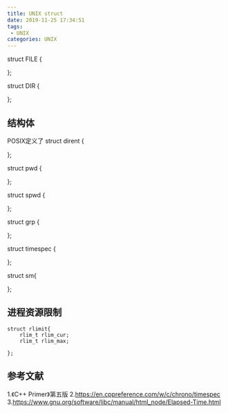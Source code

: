 ```yaml
---
title: UNIX struct
date: 2019-11-25 17:34:51
tags:
 - UNIX
categories: UNIX
---
```



struct FILE
{

};

struct DIR
{

};

## 结构体
POSIX定义了
struct dirent
{

};

struct pwd
{

};

struct spwd
{

};

struct grp
{

};

struct timespec
{

};

struct sm{

};

## 进程资源限制
```
struct rlimit{
    rlim_t rlim_cur;
    rlim_t rlim_max;

};
```

## 参考文献
1.《C++ Primer》第五版
2.https://en.cppreference.com/w/c/chrono/timespec
3.https://www.gnu.org/software/libc/manual/html_node/Elapsed-Time.html

